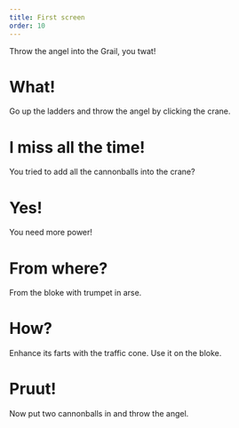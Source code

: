 ```yaml
---
title: First screen
order: 10
---
```


Throw the angel into the Grail, you twat!

# What!
Go up the ladders and throw the angel by clicking the crane.

# I miss all the time!
You tried to add all the cannonballs into the crane?

# Yes!
You need more power!

# From where?
From the bloke with trumpet in arse.

# How?
Enhance its farts with the traffic cone. Use it on the bloke.

# Pruut!
Now put two cannonballs in and throw the angel.
